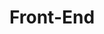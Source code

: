 ---
layout: list
title: Front-End
slug: Front-End
menu: true
order: 2
description: >

  前端的一些学习笔记和使用心得，有部分技术栈的介绍，也有需求开发和常用知识点的总结，方便自身高效学习、使用和积累。

---